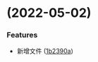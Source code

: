 #  (2022-05-02)


### Features

* 新增文件 ([1b2390a](https://github.com/JerryLi95/111/commit/1b2390a8c6059481bb0d671de9c1a475d0e30d65))



